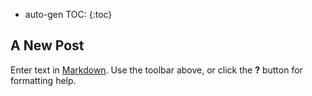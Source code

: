 * auto-gen TOC:
{:toc}


## A New Post

Enter text in [Markdown](http://daringfireball.net/projects/markdown/). Use the toolbar above, or click the **?** button for formatting help.
